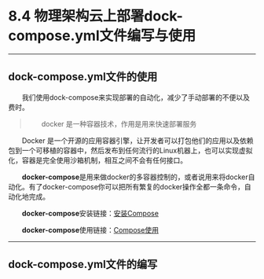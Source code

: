 ﻿# 8.4 物理架构云上部署dock-compose.yml文件编写与使用

---

## dock-compose.yml文件的使用
&emsp;&emsp;我们使用dock-compose来实现部署的自动化，减少了手动部署的不便以及费时。

> &emsp;&emsp;docker 是一种容器技术，作用是用来快速部署服务

&emsp;&emsp;Docker 是一个开源的应用容器引擎，让开发者可以打包他们的应用以及依赖包到一个可移植的容器中，然后发布到任何流行的Linux机器上，也可以实现虚拟化，容器是完全使用沙箱机制，相互之间不会有任何接口。

&emsp;&emsp;**docker-compose**是用来做docker的多容器控制的，或者说用来将docker自动化。有了docker-compose你可以把所有繁复的docker操作全都一条命令，自动化地完成。

&emsp;&emsp;**docker-compose**安装链接：[安装Compose][1]

&emsp;&emsp;**docker-compose**使用链接：[Compose使用][2]

----------
## dock-compose.yml文件的编写


  [1]: http://www.widuu.com/docker/compose/install.html
  [2]: https://blog.csdn.net/chinrui/article/details/79155688
